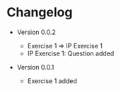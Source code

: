 
# Changelog

* Version 0.0.2
    * Exercise 1 => IP Exercise 1
    * IP Exercise 1: Question added

* Version 0.0.1
    * Exercise 1 added
